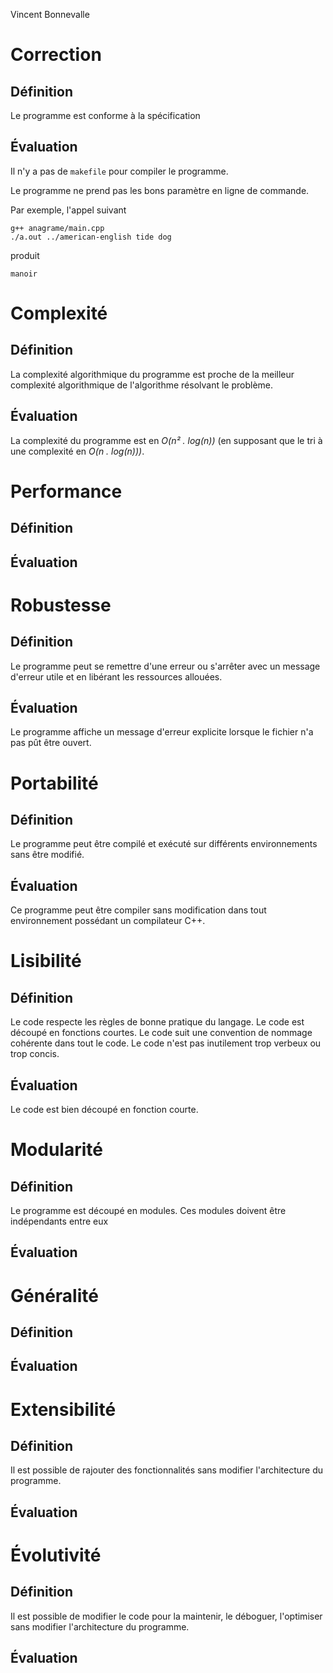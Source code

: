 Vincent Bonnevalle

# Correction
## Définition
Le programme est conforme à la spécification

## Évaluation

Il n'y a pas de `makefile` pour compiler le programme.

Le programme ne prend pas les bons paramètre en ligne de commande.

Par exemple, l'appel suivant
```
g++ anagrame/main.cpp
./a.out ../american-english tide dog
```

produit

```
manoir
```

# Complexité
## Définition
La complexité algorithmique du programme est proche de la meilleur complexité algorithmique
de l'algorithme résolvant le problème.

## Évaluation
La complexité du programme est en *O(n² . log(n))* (en supposant que le tri à une complexité en *O(n . log(n)))*.


# Performance
## Définition


## Évaluation


# Robustesse
## Définition
Le programme peut se remettre d'une erreur ou s'arrêter avec un message d'erreur utile et
en libérant les ressources allouées.

## Évaluation
Le programme affiche un message d'erreur explicite lorsque le fichier n'a pas pût être ouvert.

# Portabilité
## Définition
Le programme peut être compilé et exécuté sur différents environnements sans être modifié.

## Évaluation
Ce programme peut être compiler sans modification dans tout environnement possédant un compilateur C++.

# Lisibilité
## Définition
Le code respecte les règles de bonne pratique du langage.
Le code est découpé en fonctions courtes.
Le code suit une convention de nommage cohérente dans tout le code.
Le code n'est pas inutilement trop verbeux ou trop concis.

## Évaluation
Le code est bien découpé en fonction courte.

# Modularité
## Définition
Le programme est découpé en modules. Ces modules doivent être indépendants entre eux

## Évaluation

# Généralité
## Définition

## Évaluation

# Extensibilité
## Définition
Il est possible de rajouter des fonctionnalités sans modifier l'architecture du programme.

## Évaluation

# Évolutivité
## Définition
Il est possible de modifier le code pour la maintenir, le déboguer, l'optimiser sans modifier l'architecture du programme.

## Évaluation
